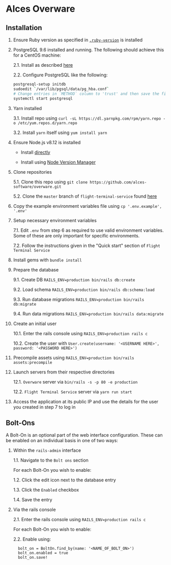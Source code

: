 
# Alces Overware

## Installation 

1. Ensure Ruby version as specified in [`.ruby-version`](./.ruby-version) is
   installed

2. PostgreSQL 9.6 installed and running. The following should achieve this for
   a CentOS machine:

    2.1. Install as described [here](https://wiki.postgresql.org/wiki/YUM_Installation)

    2.2. Configure PostgreSQL like the following:

    ```bash
    postgresql-setup initdb
    sudoedit `/var/lib/pgsql/data/pg_hba.conf`
    # Change entries in `METHOD` column to 'trust' and then save the file
    systemctl start postgresql
    ```

3. Yarn installed

    3.1. Install repo using `curl -sL https://dl.yarnpkg.com/rpm/yarn.repo -o /etc/yum.repos.d/yarn.repo`

    3.2. Install `yarn` itself using `yum install yarn`

4. Ensure Node.js v8.12 is installed

    * Install [directly](https://github.com/nodesource/distributions/blob/master/README.md#rpm)

    * Install using [Node Version Manager](https://github.com/creationix/nvm#installation-and-update)

5. Clone repositories 

    5.1. Clone this repo using `git clone https://github.com/alces-software/overware.git`

    5.2. Clone the `master` branch of `flight-terminal-service` found [here](https://github.com/alces-software/flight-terminal-service)

6. Copy the example environment variables file using `cp '.env.example', '.env'`

7. Setup necessary environment variables

    7.1. Edit `.env` from step 6 as required to use valid environment variables. Some of these are only important for specific environments.

    7.2. Follow the instructions given in the "Quick start" section of `Flight Terminal Service`

8. Install gems with `bundle install`

9. Prepare the database

    9.1. Create DB `RAILS_ENV=production bin/rails db:create`

    9.2. Load schema `RAILS_ENV=production bin/rails db:schema:load`

    9.3. Run database migrations `RAILS_ENV=production bin/rails db:migrate`

    9.4. Run data migrations `RAILS_ENV=production bin/rails data:migrate`

10. Create an initial user

    10.1. Enter the rails console using `RAILS_ENV=production rails c`

    10.2. Create the user with `User.create(username: '<USERNAME HERE>', password: '<PASSWORD HERE>')`

11. Precompile assets using `RAILS_ENV=production bin/rails assets:precompile`

12. Launch servers from their respective directories

    12.1. `Overware` server via `bin/rails -s -p 80 -e production`

    12.2. `Flight Terminal Service` server via `yarn run start`

13. Access the application at its public IP and use the details for the user
    you created in step 7 to log in

## Bolt-Ons

A Bolt-On is an optional part of the web interface configuration. These can be enabled on an individual basis in one of two ways:

1. Within the `rails-admin` interface

   1.1. Navigate to the `Bolt ons` section

   For each Bolt-On you wish to enable:

   1.2. Click the edit icon next to the database entry

   1.3. Click the `Enabled` checkbox

   1.4. Save the entry

2. Via the rails console

   2.1. Enter the rails console using `RAILS_ENV=production rails c`

   For each Bolt-On you wish to enable:

   2.2. Enable using:

    ```
      bolt_on = BoltOn.find_by(name: '<NAME_OF_BOLT_ON>')
      bolt_on.enabled = true
      bolt_on.save!
    ```
